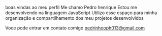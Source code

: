 boas vindas ao meu perfil
Me chamo Pedro henrique
Estou me desenvolvendo na linguagem JavaScript
Utilizo esse espaço para minha organização e compartilhamento dos meu projetos desenvolvidos

Voce pode entrar em contato comigo 
pedrinhooph013@gmail.com
